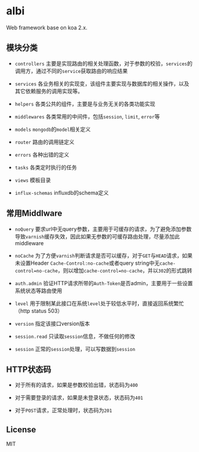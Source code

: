 # albi

Web framework base on koa 2.x.

## 模块分类

- `controllers` 主要是实现路由的相关处理函数，对于参数的校验，`services`的调用方，通过不同的`service`获取路由的响应结果

- `services` 各业务相关的实现变，该组件主要实现与数据库的相关操作，以及其它依赖服务的调用实现等。

- `helpers` 各类公共的组件，主要是与业务无关的各类功能实现

- `middlewares` 各类常用的中间件，包括`session`, `limit`, `error`等

- `models` `mongodb`的`model`相关定义

- `router` 路由的调用链定义

- `errors` 各种出错的定义

- `tasks` 各类定时执行的任务

- `views` 模板目录

- `influx-schemas` influxdb的schema定义

## 常用Middlware

- `noQuery` 要求url中无query参数，主要用于可缓存的请求，为了避免添加参数导致`varnish`缓存失效，因此如果无参数的可缓存路由处理，尽量添加此middleware

- `noCache` 为了方便`varnish`判断请求是否可以缓存，对于`GET`与`HEAD`请求，如果未设置Header `Cache-Control:no-cache`或者query string中无`cache-control=no-cache`，则以增加`cache-control=no-cache`，并以`302`的形式跳转

- `auth.admin` 验证HTTP请求所带的`Auth-Token`是否admin，主要用于一些设置系统状态等路由使用

- `level` 用于限制某此接口在系统`level`处于较低水平时，直接返回系统繁忙（http status 503）

- `version` 指定该接口version版本

- `session.read` 只读取`session`信息，不做任何的修改

- `session` 正常的`session`处理，可以写数据到`session`


## HTTP状态码

- 对于所有的请求，如果是参数校验出错，状态码为`400`

- 对于需要登录的请求，如果是未登录状态，状态码为`401`

- 对于`POST`请求，正常处理时，状态码为`201`



## License

MIT
